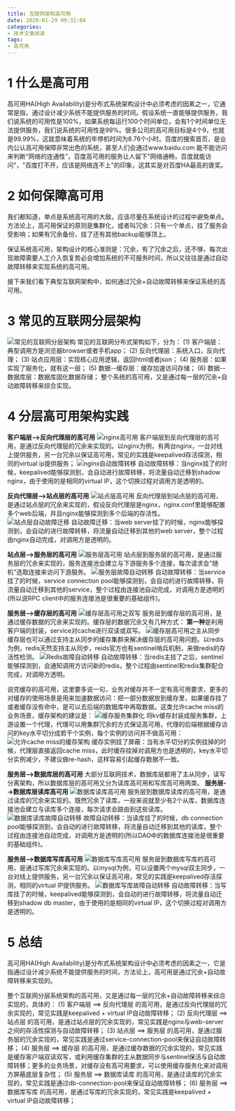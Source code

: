 ```yaml
---
title: 互联网架构高可用
date: 2020-01-29 09:32:04
categories:
- 技术文章阅读
tags:
- 高可用
---
```


# 1 什么是高可用
高可用HA(High Availability)是分布式系统架构设计中必须考虑的因素之一，它通常是指，通过设计减少系统不能提供服务的时间。假设系统一直能够提供服务，我们说系统的可用性是100%，如果系统每运行100个时间单位，会有1个时间单位无法提供服务，我们说系统的可用性是99%。很多公司的高可用目标是4个9，也就是99.99%，这就意味着系统的年停机时间为8.76个小时。百度的搜索首页，是业内公认高可用保障非常出色的系统，甚至人们会通过www.baidu.com 能不能访问来判断“网络的连通性”，百度高可用的服务让人留下"网络通畅，百度就能访问"，"百度打不开，应该是网络连不上"的印象，这其实是对百度HA最高的褒奖。

# 2 如何保障高可用
我们都知道，单点是系统高可用的大敌，应该尽量在系统设计的过程中避免单点。方法论上，高可用保证的原则是集群化，或者叫冗余：只有一个单点，挂了服务会受影响；如果有冗余备份，挂了还有其他backup能够顶上。

保证系统高可用，架构设计的核心准则是：冗余，有了冗余之后，还不够，每次出现故障需要人工介入恢复势必会增加系统的不可服务时间，所以又往往是通过自动故障转移来实现系统的高可用。

接下来我们看下典型互联网架构中，如何通过冗余+自动故障转移来保证系统的高可用。

# 3 常见的互联网分层架构
  ![常见的互联网分层架构](/pic/tech8_ha1.png)
常见的互联网分布式架构如下，分为：
(1) 客户端层：典型调用方是浏览器browser或者手机app；
(2) 反向代理层：系统入口，反向代理；
(3) 站点应用层：实现核心应用逻辑，返回html或者json；
(4) 服务层：如果实现了服务化，就有这一层；
(5) 数据--缓存层：缓存加速访问存储；
(6) 数据--数据库层：数据库固化数据存储；
整个系统的高可用，又是通过每一层的冗余+自动故障转移来综合实现。

# 4 分层高可用架构实践
**客户端层-->反向代理层的高可用**
  ![nginx高可用](/pic/tech8_ha2.png)
客户端层到反向代理层的高可用，是通过反向代理层的冗余来实现的。以nginx为例，有两台nginx，一台对线上提供服务，另一台冗余以保证高可用，常见的实践是keepalived存活探测，相同的virtual ip提供服务；
  ![nginx自动故障转移](/pic/tech8_ha3.png)
自动故障转移：当nginx挂了的时候，keepalived能够探测到，会自动进行故障转移，将流量自动迁移到shadow nginx，由于使用的是相同的virtual IP，这个切换过程对调用方是透明的。

**反向代理层-->站点层的高可用**
  ![站点层高可用](/pic/tech8_ha4.png)
反向代理层到站点层的高可用，是通过站点层的冗余来实现的，假设反向代理层是nginx，nginx.conf里能够配置多个web后端，并且nginx能够探测到多个后端的存活性。
  ![站点层自动故障迁移](/pic/tech8_ha5.png)
自动故障迁移：当web server挂了的时候，nginx能够探测到，会自动的进行故障转移，将流量自动迁移到其他的web server，整个过程由nginx自动完成，对调用方是透明的。

**站点层-->服务层的高可用**
  ![服务层高可用](/pic/tech8_ha6.png)
站点层到服务层的高可用，是通过服务层的冗余来实现的，服务连接池会建立与下游服务多个连接，每次请求会"随机"选取连接来访问下游服务。
  ![服务层故障自动转移](/pic/tech8_ha7.png)
自动故障转移：当service挂了的时候，service connection pool能够探测到，会自动的进行故障转移，将流量自动迁移到其他的service，整个过程由连接池自动完成，对调用方是透明的(所以说RPC client中的服务连接池是很重要的基础组件)。

**服务层-->缓存层的高可用**
  ![缓存层高可用之双写](/pic/tech8_ha8.png)
服务层到缓存层的高可用，是通过缓存数据的冗余来实现的。缓存层的数据冗余又有几种方式：
**第一种**是利用客户端的封装，service对cache进行双读或双写。
  ![缓存层高可用之主从同步](/pic/tech8_ha9.png)
缓存层也可以通过支持主从同步的缓存集群来解决缓存层的高可用问题。以redis为例，redis天然支持主从同步，reids官方也有sentinel哨兵机制，来做redis的存活性检测。
  ![Redis故障自动转移](/pic/tech8_ha10.png)
自动故障转移：当redis主挂了之后，sentinel能够探测到，会通知调用方访问新的redis，整个过程由sentinel和redis集群配合完成，对调用方透明。

说完缓存的高可用，这里要多说一句，业务对缓存并不一定有高可用要求，更多的对缓存的使用场景是用来加速数据访问：把一部分数据放到缓存里，如果缓存挂了或者缓存没有命中，是可以去后端的数据库中再取数据。这类允许cache miss的业务场景，缓存架构的建议是：
  ![缓存服务集群化](/pic/tech8_ha11.png)
将kv缓存封装成服务集群，上游设置一个代理，代理可以用集群冗余的方式保证高可用，代理的后端根据缓存访问的key水平切分成若干个实例，每个实例的访问并不做高可用：
  ![允许cache miss的缓存架构](/pic/tech8_ha12.png)
缓存实例挂了屏蔽：当有水平切分的实例挂掉的时候，代理层直接返回cache miss，此时缓存挂掉对调用方也是透明的，key水平切分实例减少，不建议做re-hash，这样容易引起缓存数据不一致。

**服务层-->数据库层的高可用**
大部分互联网技术，数据库层都用了主从同步，读写分离架构，所以数据库层的高可用又分为读库高可用和写库高可用两类。
**服务层-->数据库层读库高可用**
  ![数据库读库高可用](/pic/tech8_ha13.png)
服务层到数据库读库的高可用，是通过读库的冗余来实现的。既然冗余了读库，一般来说就至少有2个从库，数据库连接池会建立与读库多个连接，每次请求会路由到这些读库。
  ![数据库读库故障自动转移](/pic/tech8_ha14.png)
故障自动转移：当读库挂了的时候，db connection pool能够探测到，会自动的进行故障转移，将流量自动迁移到其他的读库，整个过程由连接池自动完成，对调用方是透明的(所以DAO中的数据库连接池是很重要的基础组件)。

**服务层-->数据库写库高可用**
  ![数据库写库高可用](/pic/tech8_ha15.png)
服务层到数据库写库的高可用，是通过写库冗余来实现的。以mysql为例，可以设置两个mysql双主同步，一台对线上提供服务，另一台冗余以保证高可用，常见的实践是keepalived存活探测，相同的virtual IP提供服务。
  ![数据库写库故障自动转移](/pic/tech8_ha16.png)
自动故障转移：当写库挂了的时候，keepalived能够探测到，会自动的进行故障转移，将流量自动迁移到shadow db master，由于使用的是相同的virtual IP，这个切换过程对调用方是透明的。

# 5 总结
高可用HA(High Availability)是分布式系统架构设计中必须考虑的因素之一，它是指通过设计减少系统不能提供服务的时间，方法论上，高可用是通过冗余+自动故障转移来实现的。

整个互联网分层系统架构的高可用，又是通过每一层的冗余+自动故障转移来综合实现的，具体的：
(1) 客户端层 ==> 反向代理层 的高可用，是通过反向代理层的冗余实现的，常见实践是keepalived + virtual IP自动故障转移；
(2) 反向代理层 ==> 站点层 的高可用，是通过站点层的冗余实现的，常见实践是nginx与web-server之间的存活性探测与自动故障转移；
(3) 站点层 ==> 服务层 的高可用，是通过服务层的冗余实现的，常见实践是通过service-connection-pool来保证自动故障转移；
(4) 服务层 ==> 缓存层 的高可用，是通过缓存数据的冗余实现的，常见实践是缓存客户端双读双写，或利用缓存集群的主从数据同步与sentinel保活与自动故障转移；更多的业务场景，对缓存没有高可用要求，可以使用缓存服务化来对调用方屏蔽底层复杂性；
(5) 服务层 ==> 数据库读库 的高可用，是通过读库的冗余实现的，常见实践是通过db-connection-pool来保证自动故障转移；
(6) 服务层 ==> 数据库写库 的高可用，是通过写库的冗余实现的，常见实践是keepalived + virtual IP自动故障转移；